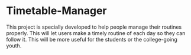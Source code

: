 # Timetable-Manager
This project is specially developed to help people manage their routines properly. This will let users make a timely routine of each day so they can follow it. This will be more useful for the students or the college-going youth.
